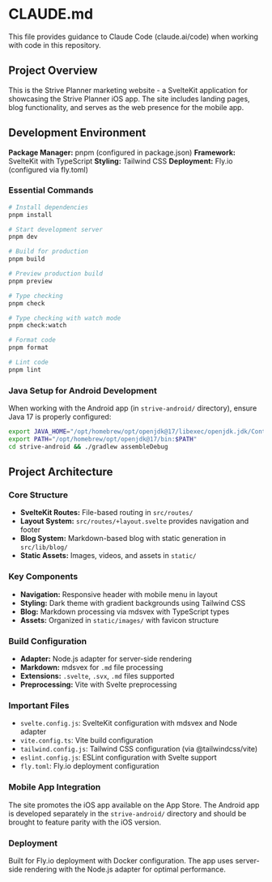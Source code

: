 # CLAUDE.md

This file provides guidance to Claude Code (claude.ai/code) when working with code in this repository.

## Project Overview

This is the Strive Planner marketing website - a SvelteKit application for showcasing the Strive Planner iOS app. The site includes landing pages, blog functionality, and serves as the web presence for the mobile app.

## Development Environment

**Package Manager:** pnpm (configured in package.json)
**Framework:** SvelteKit with TypeScript
**Styling:** Tailwind CSS
**Deployment:** Fly.io (configured via fly.toml)

### Essential Commands

```bash
# Install dependencies
pnpm install

# Start development server
pnpm dev

# Build for production
pnpm build

# Preview production build
pnpm preview

# Type checking
pnpm check

# Type checking with watch mode
pnpm check:watch

# Format code
pnpm format

# Lint code
pnpm lint
```

### Java Setup for Android Development

When working with the Android app (in `strive-android/` directory), ensure Java 17 is properly configured:

```bash
export JAVA_HOME="/opt/homebrew/opt/openjdk@17/libexec/openjdk.jdk/Contents/Home"
export PATH="/opt/homebrew/opt/openjdk@17/bin:$PATH"
cd strive-android && ./gradlew assembleDebug
```

## Project Architecture

### Core Structure

- **SvelteKit Routes:** File-based routing in `src/routes/`
- **Layout System:** `src/routes/+layout.svelte` provides navigation and footer
- **Blog System:** Markdown-based blog with static generation in `src/lib/blog/`
- **Static Assets:** Images, videos, and assets in `static/`

### Key Components

- **Navigation:** Responsive header with mobile menu in layout
- **Styling:** Dark theme with gradient backgrounds using Tailwind CSS
- **Blog:** Markdown processing via mdsvex with TypeScript types
- **Assets:** Organized in `static/images/` with favicon structure

### Build Configuration

- **Adapter:** Node.js adapter for server-side rendering
- **Markdown:** mdsvex for `.md` file processing
- **Extensions:** `.svelte`, `.svx`, `.md` files supported
- **Preprocessing:** Vite with Svelte preprocessing

### Important Files

- `svelte.config.js`: SvelteKit configuration with mdsvex and Node adapter
- `vite.config.ts`: Vite build configuration
- `tailwind.config.js`: Tailwind CSS configuration (via @tailwindcss/vite)
- `eslint.config.js`: ESLint configuration with Svelte support
- `fly.toml`: Fly.io deployment configuration

### Mobile App Integration

The site promotes the iOS app available on the App Store. The Android app is developed separately in the `strive-android/` directory and should be brought to feature parity with the iOS version.

### Deployment

Built for Fly.io deployment with Docker configuration. The app uses server-side rendering with the Node.js adapter for optimal performance.